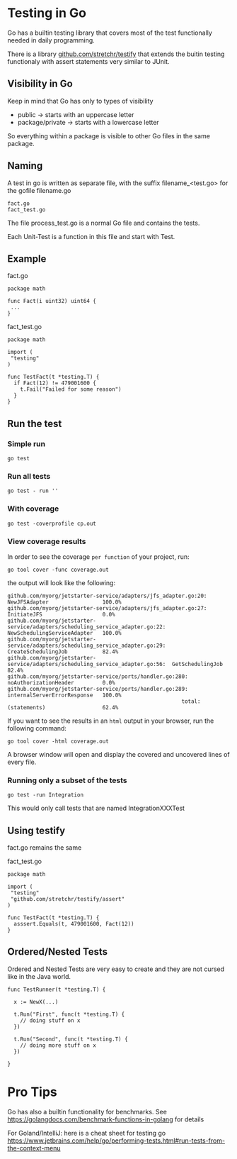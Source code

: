 # Testing in Go

Go has a builtin testing library that covers most of the test functionally needed in daily programming.

There is a library [github.com/stretchr/testify](https://github.com/stretchr/testify) that extends the buitin testing functionaly with assert statements very similar to JUnit.

## Visibility in Go

Keep in mind that Go has only to types of visibility
* public ->  starts with an uppercase letter
* package/private -> starts with a lowercase letter

So everything within a package is visible to other Go files in the same package.


## Naming

A test in go is written as separate file, with the suffix filename_<test.go> for the gofile filename.go

```
fact.go
fact_test.go
```

The file process_test.go is a normal Go file and contains the tests.

Each Unit-Test is a function in this file and start with Test.

## Example
fact.go
```golang
package math

func Fact(i uint32) uint64 {
 ...
}

```
fact_test.go
```golang
package math

import (
 "testing"
)

func TestFact(t *testing.T) {
  if Fact(12) != 479001600 {
    t.Fail("Failed for some reason")
  }
}
```

## Run the test

### Simple run
```go test```

### Run all tests

```go test - run ''```
### With coverage
```go test -coverprofile cp.out```

### View coverage results

In order to see the coverage `per function` of your project, run:

```
go tool cover -func coverage.out
```

the output will look like the following:

```
github.com/myorg/jetstarter-service/adapters/jfs_adapter.go:20:                 NewJFSAdapter                 100.0%
github.com/myorg/jetstarter-service/adapters/jfs_adapter.go:27:                 InitiateJFS                   0.0%
github.com/myorg/jetstarter-service/adapters/scheduling_service_adapter.go:22:	NewSchedulingServiceAdapter   100.0%
github.com/myorg/jetstarter-service/adapters/scheduling_service_adapter.go:29:	CreateSchedulingJob           82.4%
github.com/myorg/jetstarter-service/adapters/scheduling_service_adapter.go:56:	GetSchedulingJob			  82.4%
github.com/myorg/jetstarter-service/ports/handler.go:280:                       noAuthorizationHeader         0.0%
github.com/myorg/jetstarter-service/ports/handler.go:289:                       internalServerErrorResponse	  100.0%
                                                       total:                   (statements)                  62.4%
```

If you want to see the results in an `html` output in your browser, run the following command:

```
go tool cover -html coverage.out
```

A browser window will open and display the covered and uncovered lines of every file.

### Running only a subset of the tests
```go test -run Integration```

This would only call tests that are named IntegrationXXXTest

## Using testify

fact.go remains the same

fact_test.go
```golang
package math

import (
 "testing"
 "github.com/stretchr/testify/assert"
)

func TestFact(t *testing.T) {
  asssert.Equals(t, 479001600, Fact(12))
}
```

## Ordered/Nested Tests

Ordered and Nested Tests are very easy to create and they are not cursed like in the Java world.

```golang
func TestRunner(t *testing.T) {

  x := NewX(...)
	
  t.Run("First", func(t *testing.T) {
    // doing stuff on x
  })
  
  t.Run("Second", func(t *testing.T) {
    // doing more stuff on x
  })

}
```


# Pro Tips

Go has also a builtin functionality for benchmarks.
See https://golangdocs.com/benchmark-functions-in-golang for details

For Goland/IntelliJ: here is a cheat sheet for testing go https://www.jetbrains.com/help/go/performing-tests.html#run-tests-from-the-context-menu
